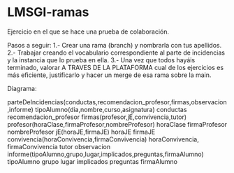 # LMSGI-ramas

Ejercicio en el que se hace una prueba de colaboración.

Pasos a seguir:
1.- Crear una rama (branch) y nombrarla con tus apellidos.
2.- Trabajar creando el vocabulario correspondiente al parte de incidencias y la instancia que lo prueba en ella.
3.- Una vez que todos hayáis terminado, valorar A TRAVES DE LA PLATAFORMA cual de los ejercicios es más eficiente, justificarlo y hacer un merge de esa rama sobre la main. 

Diagrama:

parteDeIncidencias(conductas,recomendacion_profesor,firmas,observacion,informe)
    tipoAlumno(dia,nombre,curso,asignatura)
    conductas
    recomendacion_profesor
    firmas(profesor,jE,convivencia,tutor)
        profesor(horaClase,firmaProfesor,nombreProfesor)
            horaClase
            firmaProfesor
            nombreProfesor
        jE(horaJE,firmaJE)
            horaJE
            firmaJE
        convivencia(horaConvivencia,firmaConvivencia)
            horaConvivencia,
            firmaConvivencia
        tutor
    observacion
    informe(tipoAlumno,grupo,lugar,implicados,preguntas,firmaAlumno)
        tipoAlumno
        grupo
        lugar
        implicados
        preguntas
        firmaAlumno